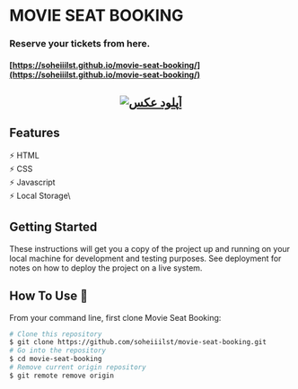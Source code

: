 # MOVIE SEAT BOOKING

### Reserve your tickets from here. 
#### [https://soheiiilst.github.io/movie-seat-booking/](https://soheiiilst.github.io/movie-seat-booking/)
<h2 align="center">
  <a href="http://uupload.ir/files/ism3_movie-seat-booking.png" target="_blank"><img src="http://uupload.ir/files/ism3_movie-seat-booking.png" border="0" alt="آپلود عکس" /></a>
  <br>
</h2>

## Features

⚡️ HTML\
⚡️ CSS\
⚡️ Javascript\
⚡️ Local Storage\

## Getting Started

These instructions will get you a copy of the project up and running on your local machine for development and testing purposes. See deployment for notes on how to deploy the project on a live system.

## How To Use 🔧

From your command line, first clone Movie Seat Booking:

```bash
# Clone this repository
$ git clone https://github.com/soheiiilst/movie-seat-booking.git
# Go into the repository
$ cd movie-seat-booking
# Remove current origin repository
$ git remote remove origin
```
